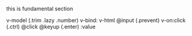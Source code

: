 this is fundamental section

v-model (.trim .lazy .number)
v-bind:
v-html
@input (.prevent)
v-on:click (.ctrl)
@click
@keyup (.enter)
:value
